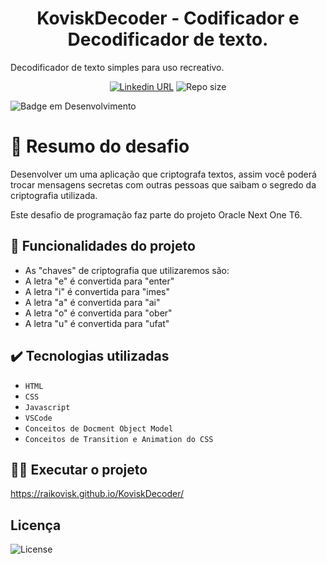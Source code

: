 <h1 align="center"> KoviskDecoder - Codificador e Decodificador de texto. </h1>

Decodificador de texto simples para uso recreativo.

<div align="center">
  <a href="https://www.linkedin.com/in/almeidaraisson/"><img alt="Linkedin URL" src="https://img.shields.io/twitter/url?label=Conecte-se comigo&logo=linkedin&style=social&url=https%3A%2F%2Fwww.linkedin.com%2Fin%2almeidaraisson"></a>
<img alt="Repo size" src="https://img.shields.io/github/repo-size/raikovisk/KoviskDecoder">
</div>


![Badge em Desenvolvimento](http://img.shields.io/static/v1?label=STATUS&message=FINALIZADO&color=GREEN&style=for-the-badge)

# 📑 Resumo do desafio
Desenvolver um uma aplicação que criptografa textos, assim você poderá trocar mensagens secretas com outras pessoas que saibam o segredo da criptografia utilizada.

Este desafio de programação faz parte do projeto Oracle Next One T6.


## 🔨 Funcionalidades do projeto

- As "chaves" de criptografia que utilizaremos são:
- A letra "e" é convertida para "enter"
- A letra "i" é convertida para "imes"
- A letra "a" é convertida para "ai"
- A letra "o" é convertida para "ober"
- A letra "u" é convertida para "ufat"


## ✔️ Tecnologias utilizadas

- ``HTML``
- ``CSS``
- ``Javascript``
- ``VSCode``
- ``Conceitos de Docment Object Model``
- ``Conceitos de Transition e Animation do CSS``


## 👨‍💻 Executar o projeto

https://raikovisk.github.io/KoviskDecoder/


## Licença

![License](https://img.shields.io/github/license/Aliine98/decodificador?style=for-the-badge)

